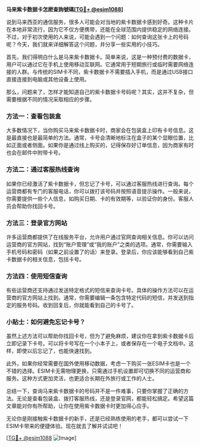 **马来紫卡数据卡怎麽查詢號碼[[TG💪+ @esim1088](https://t.me/s/esim1088)]**

说到马来西亚的通信服务，很多人可能会对当地的紫卡数据卡感到好奇。这种卡片在本地非常流行，因为它不仅方便携带，还能在全球范围内提供稳定的网络连接。不过，对于初次使用的人来说，可能会遇到一个问题：如何查询这张卡上的号码呢？今天，我们就来详细解答这个问题，并分享一些实用的小技巧。

首先，我们得明白什么是马来紫卡数据卡。简单来说，这是一种预付费的数据卡，用户可以通过它在手机上使用移动互联网。它通常用于短期旅行或临时需要网络连接的人群。与传统的SIM卡不同，紫卡数据卡不需要插入手机，而是通过USB接口直接连接到电脑或其他设备上使用。

那么，问题来了，怎样才能知道自己的紫卡数据卡号码呢？其实，这并不复杂，但需要根据不同的情况采取相应的步骤。

### 方法一：查看包装盒

大多数情况下，当你购买马来紫卡数据卡时，商家会在包装盒上印有卡号信息。这是最直接也是最简单的方法。通常，卡号会清晰地标注在盒子的某个显眼位置，比如正面或者侧面。如果你是通过线上购买的，记得保存好订单信息，因为商家有时也会在邮件中附带卡号。

### 方法二：通过客服热线查询

如果你已经激活了紫卡数据卡，但忘记了卡号，可以通过客服热线进行查询。每个运营商都有专门的客服电话，你可以拨打该号码并按照语音提示操作。一般来说，你需要提供一些个人信息，如购买日期、卡的有效期等，以验证你的身份。客服人员会帮助你找回卡号。

### 方法三：登录官方网站

许多运营商都提供了在线服务平台，允许用户通过官网查询相关信息。你可以访问运营商的官方网站，找到“账户管理”或“我的账户”之类的选项。通常，你需要输入手机号码和密码（如果之前设置了的话）来登录。登录后，你应该能够看到自己紫卡数据卡的相关信息，包括卡号。

### 方法四：使用短信查询

有些运营商还支持通过发送特定格式的短信来查询卡号。具体的操作方法可以在运营商的官方网站上找到。通常，你需要编辑一条包含特定代码的短信，并发送到指定的服务号码。收到回复后，你就能看到自己的卡号了。

### 小贴士：如何避免忘记卡号？

虽然上述方法可以帮助你找回卡号，但为了避免麻烦，建议你在拿到紫卡数据卡后立即记录下卡号。可以将卡号写在一个小本子上，或者保存在一个电子文档中。这样，即使以后忘记了，也能快速找到。

此外，如果你经常需要在国外使用移动数据，考虑一下购买一张ESIM卡也是一个不错的选择。ESIM卡无需物理更换，只需通过手机设置即可切换不同的运营商和服务。这种方式更加灵活，也更适合长期在外旅行或工作的人士。

总结一下，查询马来紫卡数据卡的号码并不是一件难事，只要你掌握了正确的方法。无论是查看包装盒、拨打客服热线，还是登录官网，都能轻松搞定。希望这篇文章能对你有所帮助，让你在使用紫卡数据卡时更加得心应手。

无论你是刚接触紫卡数据卡的新手，还是已经熟练使用的老手，都可以尝试一下ESIM卡带来的便捷体验。现在就去了解并试试吧！

[[TG💪+ @esim1088](https://t.me/s/esim1088) ![Image](https://i.postimg.cc/4NQfJmqS/Snipaste-2025-05-13-00-14-12.png)]